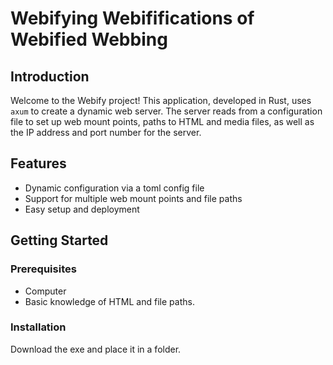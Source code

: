 # Webifying Webififications of Webified Webbing

## Introduction
Welcome to the Webify project! This application, developed in Rust, uses `axum` to create a dynamic web server.
The server reads from a configuration file to set up web mount points, paths to HTML and media files,
as well as the IP address and port number for the server.

## Features
- Dynamic configuration via a toml config file
- Support for multiple web mount points and file paths
- Easy setup and deployment

## Getting Started

### Prerequisites
- Computer
- Basic knowledge of HTML and file paths.

### Installation
Download the exe and place it in a folder.
